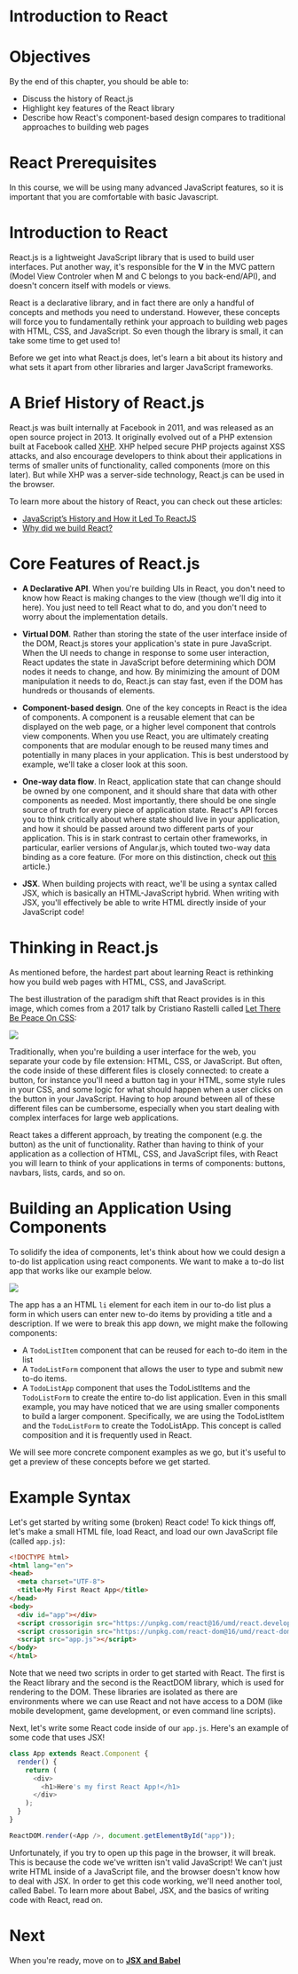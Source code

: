 # Introduction to React

# Objectives

By the end of this chapter, you should be able to:

- Discuss the history of React.js
- Highlight key features of the React library
- Describe how React's component-based design compares to traditional approaches to building web pages

# React Prerequisites

In this course, we will be using many advanced JavaScript features, so it is important that you are comfortable with basic Javascript.

# Introduction to React

React.js is a lightweight JavaScript library that is used to build user interfaces. 
Put another way, it's responsible for the **V** in the MVC pattern (Model View Controler when M and C belongs to you back-end/API), and doesn't concern itself with models or views.

React is a declarative library, and in fact there are only a handful of concepts and methods you need to understand. However, these concepts will force you to fundamentally rethink your approach to building web pages with HTML, CSS, and JavaScript. So even though the library is small, it can take some time to get used to!

Before we get into what React.js does, let's learn a bit about its history and what sets it apart from other libraries and larger JavaScript frameworks.

# A Brief History of React.js

React.js was built internally at Facebook in 2011, and was released as an open source project in 2013. 
It originally evolved out of a PHP extension built at Facebook called [XHP](https://www.facebook.com/notes/facebook-engineering/xhp-a-new-way-to-write-php/294003943919/). XHP helped secure PHP projects against XSS attacks, and also encourage developers to think about their applications in terms of smaller units of functionality, called components (more on this later). But while XHP was a server-side technology, React.js can be used in the browser.

To learn more about the history of React, you can check out these articles:

- [JavaScript’s History and How it Led To ReactJS](https://thenewstack.io/javascripts-history-and-how-it-led-to-reactjs/)
- [Why did we build React?](https://reactjs.org/blog/2013/06/05/why-react.html)

# Core Features of React.js

- **A Declarative API**. When you're building UIs in React, you don't need to know how React is making changes to the view (though we'll dig into it here). You just need to tell React what to do, and you don't need to worry about the implementation details.

- **Virtual DOM**. Rather than storing the state of the user interface inside of the DOM, React.js stores your application's state in pure JavaScript. When the UI needs to change in response to some user interaction, React updates the state in JavaScript before determining which DOM nodes it needs to change, and how. By minimizing the amount of DOM manipulation it needs to do, React.js can stay fast, even if the DOM has hundreds or thousands of elements.

- **Component-based design**. One of the key concepts in React is the idea of components. A component is a reusable element that can be displayed on the web page, or a higher level component that controls view components. When you use React, you are ultimately creating components that are modular enough to be reused many times and potentially in many places in your application. This is best understood by example, we'll take a closer look at this soon.

- **One-way data flow**. In React, application state that can change should be owned by one component, and it should share that data with other components as needed. Most importantly, there should be one single source of truth for every piece of application state. React's API forces you to think critically about where state should live in your application, and how it should be passed around two different parts of your application. This is in stark contrast to certain other frameworks, in particular, earlier versions of Angular.js, which touted two-way data binding as a core feature. (For more on this distinction, check out [this](http://johndepippo.com/2017/05/23/two-way_data_binding_vs_one-way_data_flow/) article.)

- **JSX**. When building projects with react, we'll be using a syntax called JSX, which is basically an HTML-JavaScript hybrid. When writing with JSX, you'll effectively be able to write HTML directly inside of your JavaScript code!

# Thinking in React.js

As mentioned before, the hardest part about learning React is rethinking how you build web pages with HTML, CSS, and JavaScript.

The best illustration of the paradigm shift that React provides is in this image, which comes from a 2017 talk by Cristiano Rastelli 
called [Let There Be Peace On CSS](https://speakerdeck.com/didoo/let-there-be-peace-on-css):

![](./assets/01-01.png)

Traditionally, when you're building a user interface for the web, you separate your code by file extension: HTML, CSS, or JavaScript. But often, the code inside of these different files is closely connected: to create a button, for instance you'll need a button tag in your HTML, some style rules in your CSS, and some logic for what should happen when a user clicks on the button in your JavaScript. Having to hop around between all of these different files can be cumbersome, especially when you start dealing with complex interfaces for large web applications.

React takes a different approach, by treating the component (e.g. the button) as the unit of functionality. Rather than having to think of your application as a collection of HTML, CSS, and JavaScript files, with React you will learn to think of your applications in terms of components: buttons, navbars, lists, cards, and so on.

# Building an Application Using Components

To solidify the idea of components, let's think about how we could design a to-do list application using react components. We want to make a to-do list app that works like our example below.

![](./assets/01-02.gif)

The app has a an HTML `li` element for each item in our to-do list plus a form in which users can enter new to-do items by providing a title and a description. If we were to break this app down, we might make the following components:

- A `TodoListItem` component that can be reused for each to-do item in the list
- A `TodoListForm` component that allows the user to type and submit new to-do items.
- A `TodoListApp` component that uses the TodoListItems and the `TodoListForm` to create the entire to-do list application.
Even in this small example, you may have noticed that we are using smaller components to build a larger component. Specifically, we are using the TodoListItem and the `TodoListForm` to create the TodoListApp. This concept is called composition and it is frequently used in React.

We will see more concrete component examples as we go, but it's useful to get a preview of these concepts before we get started.

# Example Syntax

Let's get started by writing some (broken) React code! To kick things off, let's make a small HTML file, load React, and load our own JavaScript file (called `app.js`):

```html
<!DOCTYPE html>
<html lang="en">
<head>
  <meta charset="UTF-8">
  <title>My First React App</title>
</head>
<body>
  <div id="app"></div>
  <script crossorigin src="https://unpkg.com/react@16/umd/react.development.js"></script>
  <script crossorigin src="https://unpkg.com/react-dom@16/umd/react-dom.development.js"></script>
  <script src="app.js"></script>
</body>
</html>
```

Note that we need two scripts in order to get started with React. The first is the React library and the second is the ReactDOM library, which is used for rendering to the DOM. These libraries are isolated as there are environments where we can use React and not have access to a DOM (like mobile development, game development, or even command line scripts).

Next, let's write some React code inside of our `app.js`. Here's an example of some code that uses JSX!

```js
class App extends React.Component {
  render() {
    return (
      <div>
        <h1>Here's my first React App!</h1>
      </div>
    );
  }
}

ReactDOM.render(<App />, document.getElementById("app"));
```

Unfortunately, if you try to open up this page in the browser, it will break. This is because the code we've written isn't valid JavaScript! We can't just write HTML inside of a JavaScript file, and the browser doesn't know how to deal with JSX. In order to get this code working, we'll need another tool, called Babel. To learn more about Babel, JSX, and the basics of writing code with React, read on.

# Next

When you're ready, move on to [**JSX and Babel**](./02-jsx-babel.md)